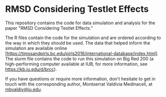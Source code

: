 # RMSD Considering Testlet Effects 

This repository contains the code for data simulation and analysis for the paper "RMSD Considering Testlet Effects."

The R files contain the code for the simulation and are ordered according to the way in which they should be used. 
The data that helped inform the simulation are available online [https://timssandpirls.bc.edu/pirls2016/international-database/index.html]. 
The slurm file contains the code to run this simulation on Big Red 200 (a high-performing computer available at IUB, for more information, see https://kb.iu.edu/d/brcc).

If you have questions or require more information, don't hesitate to get in touch with the corresponding author, Montserrat Valdivia Medinaceli, at mbvaldiv@iu.edu.

